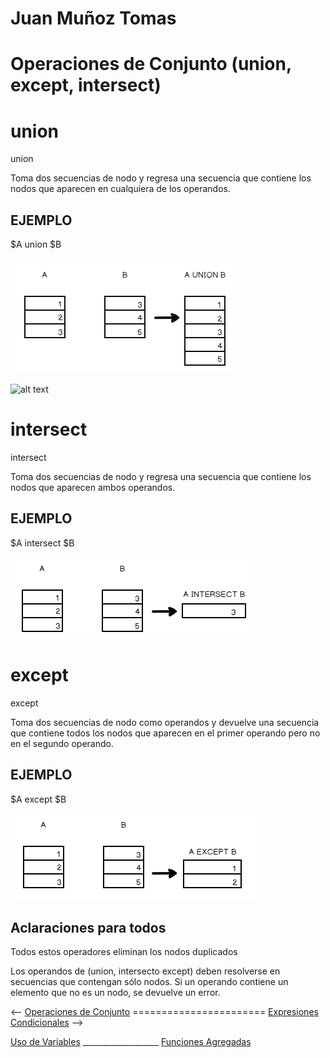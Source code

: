 # Juan Muñoz Tomas #
# Operaciones de Conjunto (union, except, intersect)

# union #

union 

Toma dos secuencias de nodo y regresa una secuencia que contiene los nodos que aparecen en cualquiera de los operandos.



## EJEMPLO ##
$A union $B

![alt text](<imgJMT/image.png>)

![alt text](image4.png)

# intersect #

intersect

Toma dos secuencias de nodo y regresa una secuencia que contiene los nodos que aparecen ambos operandos.

## EJEMPLO ##
$A intersect $B


![alt text](<imgJMT/image2.png>)

# except #

except

Toma dos secuencias de nodo como operandos y devuelve una secuencia que contiene todos los nodos que aparecen en el primer operando pero no en el segundo operando.

## EJEMPLO ##
$A except $B

![alt text](<imgJMT/image3.png>)


## Aclaraciones para todos ##
Todos estos operadores eliminan los nodos duplicados

Los operandos de (union, intersecto except) deben resolverse en secuencias que contengan sólo nodos. Si un operando contiene un elemento que no es un nodo, se devuelve un error.

<-- [Operaciones de Conjunto](./JuanMt.md) ======================= [Expresiones Condicionales](./MilaB.md) -->

[Uso de Variables](./AbrahamLG.md) ___________________ [Funciones Agregadas](./funciones-agregadas-IvanRodriguez.md)